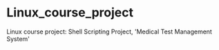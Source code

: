 # Linux_course_project
Linux course project: Shell Scripting Project, 'Medical Test Management System'
